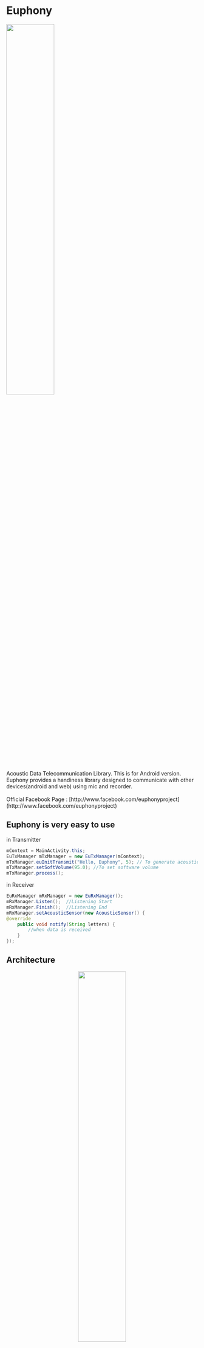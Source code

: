 Euphony
========
<p>
<img src = 'http://designe.asia/wp-content/uploads/2014/04/Euphony_header.png' width='50%'/></p>
Acoustic Data Telecommunication Library. This is for Android version.<br/>
Euphony provides a handiness library designed to communicate with other devices(android and web) using mic and recorder.<br/><br/>
Official Facebook Page : [http://www.facebook.com/euphonyproject] (http://www.facebook.com/euphonyproject)

## Euphony is very easy to use

in Transmitter
```java
mContext = MainActivity.this;
EuTxManager mTxManager = new EuTxManager(mContext);
mTxManager.euInitTransmit("Hello, Euphony", 5); // To generate acoustic data "Hello, Euphony" for 5 times.
mTxManager.setSoftVolume(95.0); //To set software volume
mTxManager.process();
```

in Receiver
```java
EuRxManager mRxManager = new EuRxManager();
mRxManager.Listen();  //Listening Start
mRxManager.Finish();  //Listening End
mRxManager.setAcousticSensor(new AcousticSensor() {
@override
    public void notify(String letters) {
        //when data is received
    }
});
```

## Architecture
<p align='center'>
<img src = 'http://designe.asia/wp-content/uploads/2014/04/Euphony_architecture.png' width='50%' /> </p>
## Web version
Web version is also available now. but only transmitter version. [Web version.] (http://euphony.develog.net/js/euphony.js)

## Contributing
Changes are improvements are more than welcome! Feel Free to fork and open a pull request. Please make your changes in a specific branch and request to pull into `master`.

## License
Euphony is licensed under the [MIT license.] (https://github.com/designe/Euphony/blob/master/LICENSE.txt)
